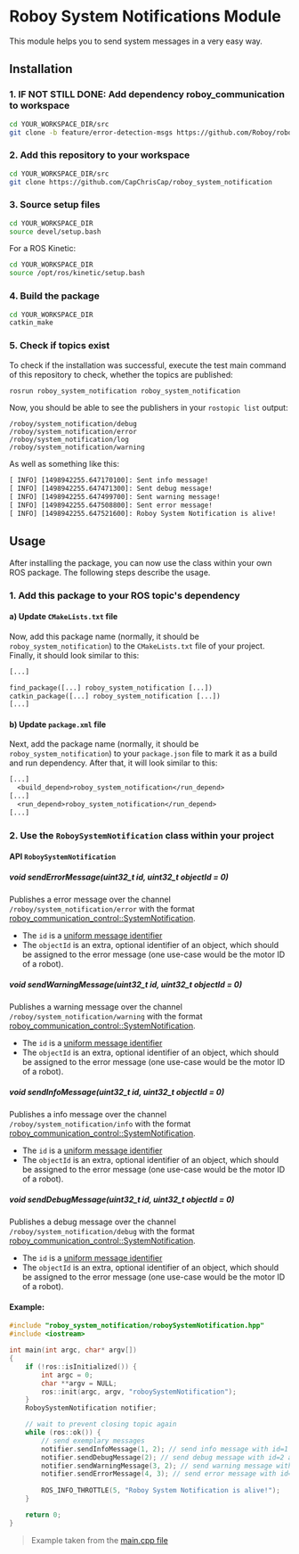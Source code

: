 # Roboy System Notifications Module

This module helps you to send system messages in a very easy way.

## Installation

### 1. IF NOT STILL DONE: Add dependency roboy_communication to workspace
```bash
cd YOUR_WORKSPACE_DIR/src
git clone -b feature/error-detection-msgs https://github.com/Roboy/roboy_communication
```

### 2. Add this repository to your workspace
```bash
cd YOUR_WORKSPACE_DIR/src
git clone https://github.com/CapChrisCap/roboy_system_notification
```

### 3. Source setup files
```bash
cd YOUR_WORKSPACE_DIR
source devel/setup.bash
```

For a ROS Kinetic: 
```bash
cd YOUR_WORKSPACE_DIR
source /opt/ros/kinetic/setup.bash 
```

### 4. Build the package
```bash
cd YOUR_WORKSPACE_DIR
catkin_make
```

### 5. Check if topics exist
To check if the installation was successful, execute the test main command 
of this repository to check, whether the topics are published: 
```bash
rosrun roboy_system_notification roboy_system_notification
```

Now, you should be able to see the publishers in your `rostopic list` output: 
```
/roboy/system_notification/debug
/roboy/system_notification/error
/roboy/system_notification/log
/roboy/system_notification/warning
```

As well as something like this: 
```txt
[ INFO] [1498942255.647170100]: Sent info message!
[ INFO] [1498942255.647471300]: Sent debug message!
[ INFO] [1498942255.647499700]: Sent warning message!
[ INFO] [1498942255.647508800]: Sent error message!
[ INFO] [1498942255.647521600]: Roboy System Notification is alive!
```

## Usage

After installing the package, you can now use the class within your own ROS package. The following steps 
describe the usage. 

### 1. Add this package to your ROS topic's dependency

#### a) Update `CMakeLists.txt` file

Now, add this package name (normally, it should be `roboy_system_notification`) to the 
`CMakeLists.txt` file of your project. Finally, it should look similar to this: 

```txt
[...]

find_package([...] roboy_system_notification [...])
catkin_package([...] roboy_system_notification [...])
[...]
```

#### b) Update `package.xml` file

Next, add the package name (normally, it should be `roboy_system_notification`) to your `package.json` file 
to mark it as a build and run dependency. After that, it will look similar to this: 

```txt
[...]
  <build_depend>roboy_system_notification</run_depend>
[...]
  <run_depend>roboy_system_notification</run_depend>
[...]
```

### 2. Use the `RoboySystemNotification` class within your project

#### API `RoboySystemNotification`

##### void sendErrorMessage(uint32_t id, uint32_t objectId = 0)

Publishes a error message over the channel `/roboy/system_notification/error` with the format [roboy_communication_control::SystemNotification](https://github.com/Roboy/roboy_communication/blob/master/roboy_communication_control/msg/SystemNotification.msg). 

 - The `id` is a [uniform message identifier](https://github.com/CapChrisCap/roboy_communication/blob/feature/error-detection-msgs/middleware/include/common_utilities/CommonDefinitions.h#L16)
 - The `objectId` is an extra, optional identifier of an object, which should be assigned to the error message (one use-case would be the motor ID of a robot).

##### void sendWarningMessage(uint32_t id, uint32_t objectId = 0)

Publishes a warning message over the channel `/roboy/system_notification/warning` with the format [roboy_communication_control::SystemNotification](https://github.com/Roboy/roboy_communication/blob/master/roboy_communication_control/msg/SystemNotification.msg). 

 - The `id` is a [uniform message identifier](https://github.com/CapChrisCap/roboy_communication/blob/feature/error-detection-msgs/middleware/include/common_utilities/CommonDefinitions.h#L16)
 - The `objectId` is an extra, optional identifier of an object, which should be assigned to the error message (one use-case would be the motor ID of a robot).

##### void sendInfoMessage(uint32_t id, uint32_t objectId = 0)

Publishes a info message over the channel `/roboy/system_notification/info` with the format [roboy_communication_control::SystemNotification](https://github.com/Roboy/roboy_communication/blob/master/roboy_communication_control/msg/SystemNotification.msg). 

 - The `id` is a [uniform message identifier](https://github.com/CapChrisCap/roboy_communication/blob/feature/error-detection-msgs/middleware/include/common_utilities/CommonDefinitions.h#L16)
 - The `objectId` is an extra, optional identifier of an object, which should be assigned to the error message (one use-case would be the motor ID of a robot).

##### void sendDebugMessage(uint32_t id, uint32_t objectId = 0)

Publishes a debug message over the channel `/roboy/system_notification/debug` with the format [roboy_communication_control::SystemNotification](https://github.com/Roboy/roboy_communication/blob/master/roboy_communication_control/msg/SystemNotification.msg). 

 - The `id` is a [uniform message identifier](https://github.com/CapChrisCap/roboy_communication/blob/feature/error-detection-msgs/middleware/include/common_utilities/CommonDefinitions.h#L16)
 - The `objectId` is an extra, optional identifier of an object, which should be assigned to the error message (one use-case would be the motor ID of a robot).


#### Example: 

```cpp
#include "roboy_system_notification/roboySystemNotification.hpp"
#include <iostream>

int main(int argc, char* argv[])
{
    if (!ros::isInitialized()) {
        int argc = 0;
        char **argv = NULL;
        ros::init(argc, argv, "roboySystemNotification");
    }
    RoboySystemNotification notifier;

    // wait to prevent closing topic again
    while (ros::ok()) {
        // send exemplary messages
        notifier.sendInfoMessage(1, 2); // send info message with id=1 and objectId=2
        notifier.sendDebugMessage(2); // send debug message with id=2 and objectId=Default(0)
        notifier.sendWarningMessage(3, 2); // send warning message with id=3 and objectId=2
        notifier.sendErrorMessage(4, 3); // send error message with id=3 and objectId=3
        
        ROS_INFO_THROTTLE(5, "Roboy System Notification is alive!");
    }

    return 0;
}
```

> Example taken from the [main.cpp file](./src/main.cpp)

